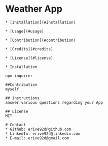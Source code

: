 # Weather App
    
    * [Installation](#installation)

    * [Usage](#usage)

    * [Contribution](#contribution)

    * [Credits](#credits)

    * [License](#license)

    * Installation
    
    npm inquirer

    ##Contribution
    myself

    ## instructions
    answer various questions regarding your App

    ## License
    MIT

    # Contact
    * Github: erive92d@github.com
    * LinkedIn: erive92d@linkedin.com
    * E-mail: erive92d@gmail.com
    